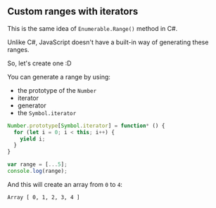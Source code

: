 ## Custom ranges with iterators

This is the same idea of `Enumerable.Range()` method in C#.

Unlike C#, JavaScript doesn't have a built-in way of generating these ranges.

So, let's create one :D

You can generate a range by using:
- the prototype of the `Number`
- iterator
- generator
- the `Symbol.iterator`

``` js
Number.prototype[Symbol.iterator] = function* () {
  for (let i = 0; i < this; i++) {
    yield i;
  }
}

var range = [...5];
console.log(range);
```

And this will create an array from `0` to `4`:

```
Array [ 0, 1, 2, 3, 4 ]
```
